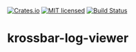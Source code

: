 [![Crates.io][crates-badge]][crates-url]
[![MIT licensed][mit-badge]][mit-url]
[![Build Status][actions-badge]][actions-url]

[crates-badge]: https://img.shields.io/crates/v/krossbar-log-viewer.svg
[crates-url]: https://crates.io/crates/krossbar-log-viewer
[mit-badge]: https://img.shields.io/badge/license-MIT-blue.svg
[mit-url]: https://github.com/krossbar-platform/krossbar-bus/blob/main/LICENSE
[actions-badge]: https://github.com/krossbar-platform/krossbar-log/actions/workflows/ci.yml/badge.svg
[actions-url]: https://github.com/krossbar-platform/krossbar-log/actions/workflows/ci.yml

# krossbar-log-viewer


